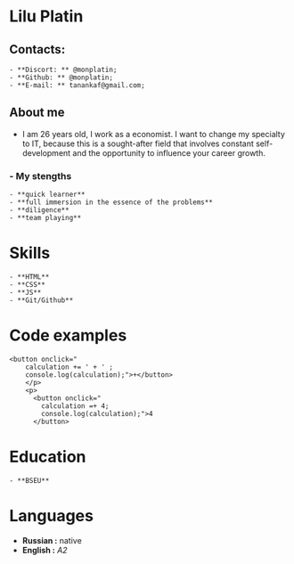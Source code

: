 # Lilu Platin
## Contacts:
    - **Discort: ** @monplatin;
    - **Github: ** @monplatin;
    - **E-mail: ** tanankaf@gmail.com;
## About me
* I am 26 years old, I work as a economist. I want to change my specialty to IT, because this is a sought-after field that involves constant self-development and the opportunity to influence your career growth.
### - My stengths 
    - **quick learner**
    - **full immersion in the essence of the problems**
    - **diligence**
    - **team playing**
# Skills
    - **HTML**
    - **CSS**
    - **JS**
    - **Git/Github**
# Code examples
```
<button onclick="
    calculation += ' + ' ;
    console.log(calculation);">+</button>
    </p>
    <p>
      <button onclick="
        calculation =+ 4;
        console.log(calculation);">4
      </button>
```
# Education
    - **BSEU**
# Languages
- **Russian :** native
- **English :** *A2*
